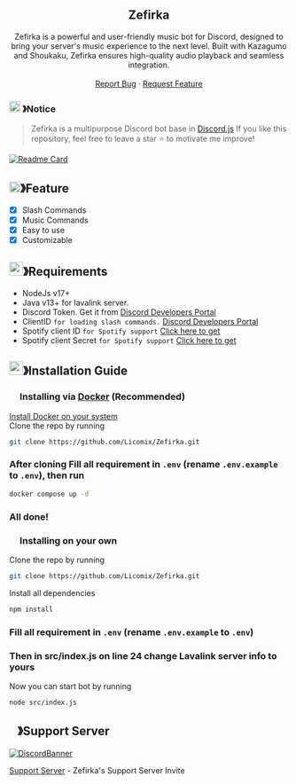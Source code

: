 <!-- PROJECT LOGO -->
<br />
<p align="center">

  <h2 align="center">Zefirka</h2>

  <p align="center">
    Zefirka is a powerful and user-friendly music bot for Discord, designed to bring your server's music experience to the next level. Built with Kazagumo and Shoukaku, Zefirka ensures high-quality audio playback and seamless integration.
    <br />
    <br />
    <a href="https://github.com/Licomix/Zefirka/issues">Report Bug</a>
    ·
    <a href="https://github.com/Licomix/Zefirka/issues">Request Feature</a>
  </p>
</p>

<!-- NOTICE -->
### <img src="https://cdn.discordapp.com/emojis/1055803759831294013.png" width="20px" height="20px"> 》Notice 

> Zefirka is a multipurpose Discord bot base in [Discord.js](https://github.com/Discordjs/discordjs)
If you like this repository, feel free to leave a star ⭐ to motivate me improve!


[![Readme Card](https://github-readme-stats.vercel.app/api/pin/?username=Licomix&repo=Zefirka&theme=tokyonight)](https://github.com/Licomix/Zefirka)
## <img src="https://cdn.discordapp.com/emojis/852881450667081728.gif" width="20px" height="20px">》Feature
- [x] Slash Commands 
- [x] Music Commands
- [x] Easy to use
- [x] Customizable

<!-- REQUIREMENTS -->
## <img src="https://cdn.discordapp.com/emojis/1009754836314628146.gif" width="25px" height="25px">》Requirements
- NodeJs v17+
- Java v13+ for lavalink server.
- Discord Token. Get it from [Discord Developers Portal](https://discord.com/developers/applications)
- ClientID `for loading slash commands.` [Discord Developers Portal](https://discord.com/developers/applications)
- Spotify client ID `for Spotify support` [Click here to get](https://developer.spotify.com/dashboard/login)
- Spotify client Secret `for Spotify support` [Click here to get](https://developer.spotify.com/dashboard/login)

<!-- INSTALLATION GUIDE -->
## <img src="https://cdn.discordapp.com/emojis/814216203466965052.png" width="25px" height="25px">》Installation Guide

### <img src="https://cdn.discordapp.com/emojis/1028680849195020308.png" width="15px" height="15px"> Installing via [Docker](https://www.docker.com/) (Recommended)
[Install Docker on your system](https://www.docker.com/get-started/)  <br>
Clone the repo by running
```bash
git clone https://github.com/Licomix/Zefirka.git
```
### After cloning Fill all requirement in `.env` **(rename `.env.example` to `.env`)**, then run
```bash
docker compose up -d
```
### All done!

### <img src="https://cdn.discordapp.com/emojis/1028680849195020308.png" width="15px" height="15px"> Installing on your own
Clone the repo by running
```bash
git clone https://github.com/Licomix/Zefirka.git
```
Install all dependencies
```bash
npm install
```
### Fill all requirement in `.env` **(rename `.env.example` to `.env`)**
### Then in src/index.js on line 24 change Lavalink server info to yours
Now you can start bot by running
```bash
node src/index.js
```

<!-- SUPPORT SERVER -->
## <img src="https://cdn.discordapp.com/emojis/1036083490292244493.png" width="15px" height="15px">》Support Server
[![DiscordBanner](https://invidget.switchblade.xyz/77keb7smna)](https://discord.gg/77keb7smna)

[Support Server](https://discord.gg/77keb7smna) - Zefirka's Support Server Invite
